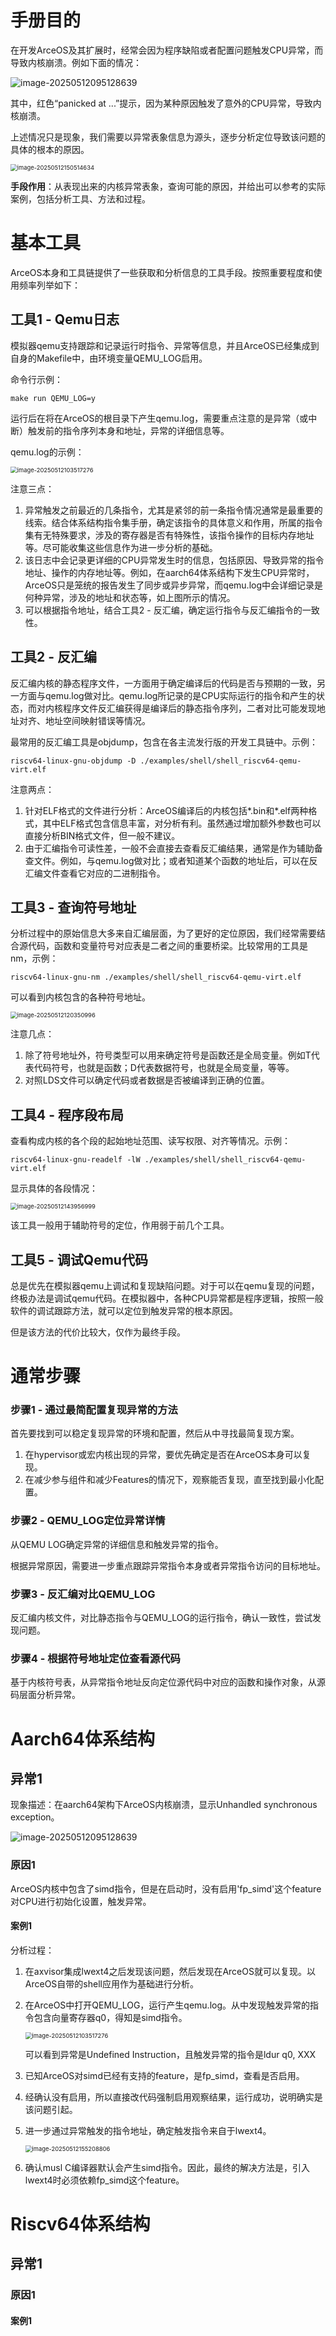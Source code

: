 # 手册目的

在开发ArceOS及其扩展时，经常会因为程序缺陷或者配置问题触发CPU异常，而导致内核崩溃。例如下面的情况：

![image-20250512095128639](./ArceOS异常分析手册.assets/image-20250512095128639.png)

其中，红色“panicked at ...”提示，因为某种原因触发了意外的CPU异常，导致内核崩溃。

上述情况只是现象，我们需要以异常表象信息为源头，逐步分析定位导致该问题的具体的根本的原因。

<img src="./ArceOS异常分析手册.assets/image-20250512150514634.png" alt="image-20250512150514634" style="zoom:67%;" />

**手段作用**：从表现出来的内核异常表象，查询可能的原因，并给出可以参考的实际案例，包括分析工具、方法和过程。

# 基本工具

ArceOS本身和工具链提供了一些获取和分析信息的工具手段。按照重要程度和使用频率列举如下：

## 工具1 - Qemu日志

模拟器qemu支持跟踪和记录运行时指令、异常等信息，并且ArceOS已经集成到自身的Makefile中，由环境变量QEMU_LOG启用。

命令行示例：

```shell
make run QEMU_LOG=y
```

运行后在将在ArceOS的根目录下产生qemu.log，需要重点注意的是异常（或中断）触发前的指令序列本身和地址，异常的详细信息等。

qemu.log的示例：

<img src="./ArceOS异常分析手册.assets/image-20250512103517276.png" alt="image-20250512103517276" style="zoom:67%;" />

注意三点：

1. 异常触发之前最近的几条指令，尤其是紧邻的前一条指令情况通常是最重要的线索。结合体系结构指令集手册，确定该指令的具体意义和作用，所属的指令集有无特殊要求，涉及的寄存器是否有特殊性，该指令操作的目标内存地址等。尽可能收集这些信息作为进一步分析的基础。
2. 该日志中会记录更详细的CPU异常发生时的信息，包括原因、导致异常的指令地址、操作的内存地址等。例如，在aarch64体系结构下发生CPU异常时，ArceOS只是笼统的报告发生了同步或异步异常，而qemu.log中会详细记录是何种异常，涉及的地址和状态等，如上图所示的情况。
3. 可以根据指令地址，结合工具2 - 反汇编，确定运行指令与反汇编指令的一致性。

## 工具2 - 反汇编

反汇编内核的静态程序文件，一方面用于确定编译后的代码是否与预期的一致，另一方面与qemu.log做对比。qemu.log所记录的是CPU实际运行的指令和产生的状态，而对内核程序文件反汇编获得是编译后的静态指令序列，二者对比可能发现地址对齐、地址空间映射错误等情况。

最常用的反汇编工具是objdump，包含在各主流发行版的开发工具链中。示例：

```shell
riscv64-linux-gnu-objdump -D ./examples/shell/shell_riscv64-qemu-virt.elf
```

注意两点：

1. 针对ELF格式的文件进行分析：ArceOS编译后的内核包括\*.bin和\*.elf两种格式，其中ELF格式包含信息丰富，对分析有利。虽然通过增加额外参数也可以直接分析BIN格式文件，但一般不建议。
2. 由于汇编指令可读性差，一般不会直接去查看反汇编结果，通常是作为辅助备查文件。例如，与qemu.log做对比；或者知道某个函数的地址后，可以在反汇编文件查看它对应的二进制指令。

## 工具3 - 查询符号地址

分析过程中的原始信息大多来自汇编层面，为了更好的定位原因，我们经常需要结合源代码，函数和变量符号对应表是二者之间的重要桥梁。比较常用的工具是nm，示例：

```shell
riscv64-linux-gnu-nm ./examples/shell/shell_riscv64-qemu-virt.elf
```

可以看到内核包含的各种符号地址。

<img src="./ArceOS异常分析手册.assets/image-20250512120350996.png" alt="image-20250512120350996" style="zoom: 67%;" />

注意几点：

1. 除了符号地址外，符号类型可以用来确定符号是函数还是全局变量。例如T代表代码符号，也就是函数；D代表数据符号，也就是全局变量，等等。
2. 对照LDS文件可以确定代码或者数据是否被编译到正确的位置。

## 工具4 - 程序段布局

查看构成内核的各个段的起始地址范围、读写权限、对齐等情况。示例：

```shell
riscv64-linux-gnu-readelf -lW ./examples/shell/shell_riscv64-qemu-virt.elf
```

显示具体的各段情况：

<img src="./ArceOS异常分析手册.assets/image-20250512143956999.png" alt="image-20250512143956999" style="zoom:67%;" />

该工具一般用于辅助符号的定位，作用弱于前几个工具。

## 工具5 - 调试Qemu代码

总是优先在模拟器qemu上调试和复现缺陷问题。对于可以在qemu复现的问题，终极办法是调试qemu代码。在模拟器中，各种CPU异常都是程序逻辑，按照一般软件的调试跟踪方法，就可以定位到触发异常的根本原因。

但是该方法的代价比较大，仅作为最终手段。

# 通常步骤

### 步骤1 - 通过最简配置复现异常的方法

首先要找到可以稳定复现异常的环境和配置，然后从中寻找最简复现方案。

1. 在hypervisor或宏内核出现的异常，要优先确定是否在ArceOS本身可以复现。
2. 在减少参与组件和减少Features的情况下，观察能否复现，直至找到最小化配置。

### 步骤2 - QEMU_LOG定位异常详情

从QEMU LOG确定异常的详细信息和触发异常的指令。

根据异常原因，需要进一步重点跟踪异常指令本身或者异常指令访问的目标地址。

### 步骤3 - 反汇编对比QEMU_LOG

反汇编内核文件，对比静态指令与QEMU_LOG的运行指令，确认一致性，尝试发现问题。

### 步骤4 - 根据符号地址定位查看源代码

基于内核符号表，从异常指令地址反向定位源代码中对应的函数和操作对象，从源码层面分析异常。



# Aarch64体系结构

## 异常1

现象描述：在aarch64架构下ArceOS内核崩溃，显示Unhandled synchronous exception。

![image-20250512095128639](./ArceOS异常分析手册.assets/image-20250512095128639.png)

### 原因1

ArceOS内核中包含了simd指令，但是在启动时，没有启用'fp_simd'这个feature对CPU进行初始化设置，触发异常。

#### 案例1

分析过程：

1. 在axvisor集成lwext4之后发现该问题，然后发现在ArceOS就可以复现。以ArceOS自带的shell应用作为基础进行分析。

2. 在ArceOS中打开QEMU_LOG，运行产生qemu.log。从中发现触发异常的指令包含向量寄存器q0，得知是simd指令。

   <img src="./ArceOS异常分析手册.assets/image-20250512103517276.png" alt="image-20250512103517276" style="zoom:67%;" />

   可以看到异常是Undefined Instruction，且触发异常的指令是ldur q0, XXX

3. 已知ArceOS对simd已经有支持的feature，是fp_simd，查看是否启用。

4. 经确认没有启用，所以直接改代码强制启用观察结果，运行成功，说明确实是该问题引起。

5. 进一步通过异常触发的指令地址，确定触发指令来自于lwext4。

   <img src="./ArceOS异常分析手册.assets/image-20250512155208806.png" alt="image-20250512155208806" style="zoom:67%;" />

6. 确认musl C编译器默认会产生simd指令。因此，最终的解决方法是，引入lwext4时必须依赖fp_simd这个feature。

### 

# Riscv64体系结构

## 异常1

### 原因1

#### 案例1